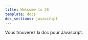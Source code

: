 ```yaml
---
title: Welcome to JS
template: docs
doc_sections: javascript
---
```


Vous trouverez la doc pour Javascript.
